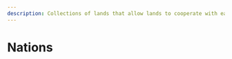 ```yaml
---
description: Collections of lands that allow lands to cooperate with each other
---
```


# Nations

